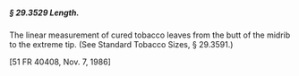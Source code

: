 ##### § 29.3529 Length. #####

The linear measurement of cured tobacco leaves from the butt of the midrib to the extreme tip. (See Standard Tobacco Sizes, § 29.3591.)

[51 FR 40408, Nov. 7, 1986]